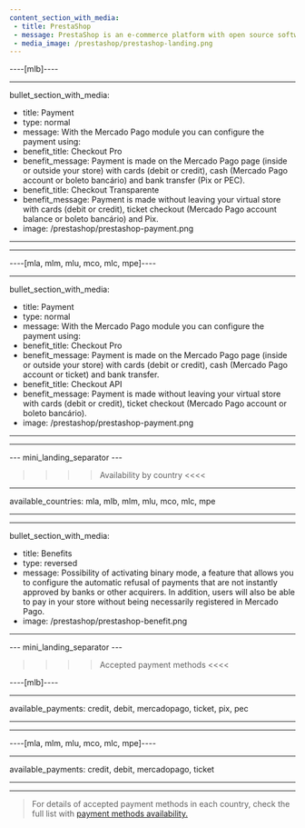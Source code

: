 ```yaml
---
content_section_with_media:
 - title: PrestaShop
 - message: PrestaShop is an e-commerce platform with open source software that allows any user to create and develop a commercial website. As official PrestaShop partners, we provide greater security and efficiency to your store.
 - media_image: /prestashop/prestashop-landing.png 
---
```

 
----[mlb]---- 

---
bullet_section_with_media:
 - title: Payment
 - type: normal
 - message: With the Mercado Pago module you can configure the payment using:
 - benefit_title: Checkout Pro
 - benefit_message: Payment is made on the Mercado Pago page (inside or outside your store) with cards (debit or credit), cash (Mercado Pago account or boleto bancário) and bank transfer (Pix or PEC).
 - benefit_title: Checkout Transparente
 - benefit_message: Payment is made without leaving your virtual store with cards (debit or credit), ticket checkout (Mercado Pago account balance or boleto bancário) and Pix.
 - image: /prestashop/prestashop-payment.png 
---
------------

----[mla, mlm, mlu, mco, mlc, mpe]----

---
bullet_section_with_media:
 - title: Payment
 - type: normal
 - message: With the Mercado Pago module you can configure the payment using:
 - benefit_title: Checkout Pro
 - benefit_message: Payment is made on the Mercado Pago page (inside or outside your store) with cards (debit or credit), cash (Mercado Pago account or ticket) and bank transfer.
 - benefit_title: Checkout API
 - benefit_message: Payment is made without leaving your virtual store with cards (debit or credit), ticket checkout (Mercado Pago account or boleto bancário).
 - image: /prestashop/prestashop-payment.png 
---
------------

--- mini_landing_separator ---
 
>>>> Availability by country <<<<
---
available_countries: mla, mlb, mlm, mlu, mco, mlc, mpe

---

---
bullet_section_with_media:
 - title: Benefits
 - type: reversed
 - message: Possibility of activating binary mode, a feature that allows you to configure the automatic refusal of payments that are not instantly approved by banks or other acquirers. In addition, users will also be able to pay in your store without being necessarily registered in Mercado Pago.
 - image: /prestashop/prestashop-benefit.png
---
 
--- mini_landing_separator ---
 
>>>> Accepted payment methods <<<<
 
----[mlb]----

---
available_payments: credit, debit, mercadopago, ticket, pix, pec

---
------------
 
----[mla, mlm, mlu, mco, mlc, mpe]----

---
available_payments: credit, debit, mercadopago, ticket

---
------------
> For details of accepted payment methods in each country, check the full list with [payment methods availability.](/developers/en/docs/sales-processing/payment-methods)